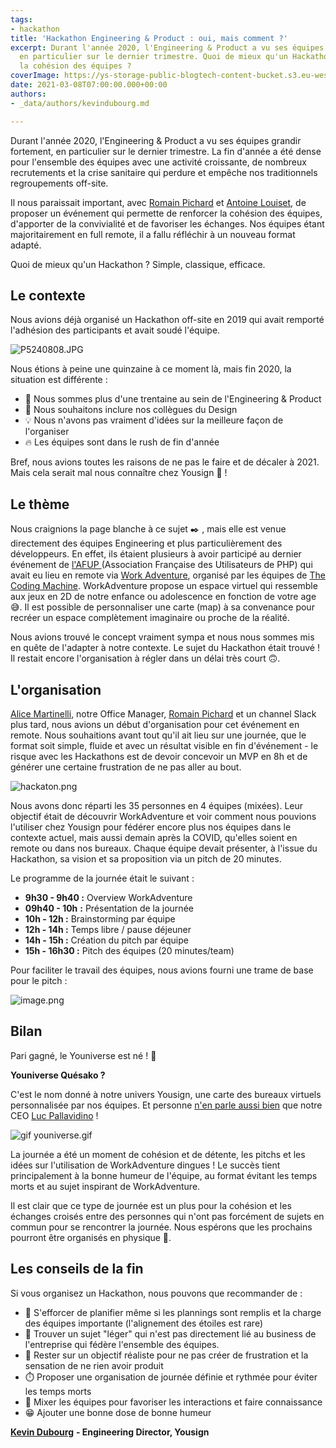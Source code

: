 ```yaml
---
tags:
- hackathon
title: 'Hackathon Engineering & Product : oui, mais comment ?'
excerpt: Durant l'année 2020, l'Engineering & Product a vu ses équipes grandir fortement,
  en particulier sur le dernier trimestre. Quoi de mieux qu'un Hackathon pour renforcer
  la cohésion des équipes ?
coverImage: https://ys-storage-public-blogtech-content-bucket.s3.eu-west-3.amazonaws.com/2-youniverse.jpg
date: 2021-03-08T07:00:00.000+00:00
authors:
- _data/authors/kevindubourg.md

---
```

Durant l'année 2020, l'Engineering & Product a vu ses équipes grandir fortement, en particulier sur le dernier trimestre. La fin d'année a été dense pour l'ensemble des équipes avec une activité croissante, de nombreux recrutements et la crise sanitaire qui perdure et empêche nos traditionnels regroupements off-site.

Il nous paraissait important, avec [Romain Pichard](https://www.linkedin.com/in/romainpichard/) et [Antoine Louiset](https://www.linkedin.com/in/antoine-louiset-34b89a30/), de proposer un événement qui permette de renforcer la cohésion des équipes, d'apporter de la convivialité et de favoriser les échanges. Nos équipes étant majoritairement en full remote, il a fallu réfléchir à un nouveau format adapté.

Quoi de mieux qu'un Hackathon ? Simple, classique, efficace.

## Le contexte

Nous avions déjà organisé un Hackathon off-site en 2019 qui avait remporté l'adhésion des participants et avait soudé l'équipe.

![P5240808.JPG](https://yousign.slite.com/api/files/PGqIQek0HK/P5240808.JPG)

Nous étions à peine une quinzaine à ce moment là, mais fin 2020, la situation est différente :

* 👥 Nous sommes plus d'une trentaine au sein de l'Engineering & Product
* 👭 Nous souhaitons inclure nos collègues du Design
* 💡 Nous n'avons pas vraiment d'idées sur la meilleure façon de l'organiser
* 🔥 Les équipes sont dans le rush de fin d'année

Bref, nous avions toutes les raisons de ne pas le faire et de décaler à 2021. Mais cela serait mal nous connaître chez Yousign 💪 !

## Le thème

Nous craignions la page blanche à ce sujet ✒️ , mais elle est venue directement des équipes Engineering et plus particulièrement des développeurs. En effet, ils étaient plusieurs à avoir participé au dernier événement de [l'AFUP ](https://afup.org/news/1112-carton-plein-forum-php-2020)(Association Française des Utilisateurs de PHP) qui avait eu lieu en remote via [Work Adventure](https://workadventu.re/), organisé par les équipes de [The Coding Machine](https://www.thecodingmachine.com/). WorkAdventure propose un espace virtuel qui ressemble aux jeux en 2D de notre enfance ou adolescence en fonction de votre age 😅. Il est possible de personnaliser une carte (map) à sa convenance pour recréer un espace complètement imaginaire ou proche de la réalité.

Nous avions trouvé le concept vraiment sympa et nous nous sommes mis en quête de l'adapter à notre contexte. Le sujet du Hackathon était trouvé ! Il restait encore l'organisation à régler dans un délai très court 🙃.

## L'organisation

[Alice Martinelli](), notre Office Manager, [Romain Pichard](https://www.linkedin.com/in/romainpichard/) et un channel Slack plus tard, nous avions un début d'organisation pour cet événement en remote. Nous souhaitions avant tout qu'il ait lieu sur une journée, que le format soit simple, fluide et avec un résultat visible en fin d'événement - le risque avec les Hackathons est de devoir concevoir un MVP en 8h et de générer une certaine frustration de ne pas aller au bout.

![hackaton.png](https://yousign.slite.com/api/files/rGoK8Ru2JG/hackaton.png)

Nous avons donc réparti les 35 personnes en 4 équipes (mixées). Leur objectif était de découvrir WorkAdventure et voir comment nous pouvions l'utiliser chez Yousign pour fédérer encore plus nos équipes dans le contexte actuel, mais aussi demain après la COVID, qu'elles soient en remote ou dans nos bureaux. Chaque équipe devait présenter, à l'issue du Hackathon, sa vision et sa proposition via un pitch de 20 minutes.

Le programme de la journée était le suivant :

* **9h30 - 9h40 :** Overview WorkAdventure
* **09h40 - 10h** **:** Présentation de la journée
* **10h - 12h :** Brainstorming par équipe
* **12h - 14h :** Temps libre / pause déjeuner
* **14h - 15h :** Création du pitch par équipe
* **15h - 16h30 :** Pitch des équipes (20 minutes/team)

Pour faciliter le travail des équipes, nous avions fourni une trame de base pour le pitch :

![image.png](https://yousign.slite.com/api/files/hdSZ6tH2GS/image.png)

## Bilan

Pari gagné, le Youniverse est né ! 🎉

**Youniverse Quésako ?**

C'est le nom donné à notre univers Yousign, une carte des bureaux virtuels personnalisée par nos équipes. Et personne [n'en parle aussi bien](https://www.linkedin.com/posts/luc-pallavidino-763a1018_je-suis-fan-suite-%C3%A0-un-hackathon-activity-6755806970797715456-jhGb/) que notre CEO [Luc Pallavidino](https://www.linkedin.com/in/luc-pallavidino-763a1018/) !

![gif youniverse.gif](https://yousign.slite.com/api/files/SpNIDLi_64/gif%20youniverse.gif)

La journée a été un moment de cohésion et de détente, les pitchs et les idées sur l'utilisation de WorkAdventure dingues ! Le succès tient principalement à la bonne humeur de l'équipe, au format évitant les temps morts et au sujet inspirant de WorkAdventure.

Il est clair que ce type de journée est un plus pour la cohésion et les échanges croisés entre des personnes qui n'ont pas forcément de sujets en commun pour se rencontrer la journée. Nous espérons que les prochains pourront être organisés en physique 🤞.

## Les conseils de la fin

Si vous organisez un Hackathon, nous pouvons que recommander de :

* 📅 S'efforcer de planifier même si les plannings sont remplis et la charge des équipes importante (l'alignement des étoiles est rare)
* 👾 Trouver un sujet "léger" qui n'est pas directement lié au business de l'entreprise qui fédère l'ensemble des équipes.
* 🥅 Rester sur un objectif réaliste pour ne pas créer de frustration et la sensation de ne rien avoir produit
* ⏱️ Proposer une organisation de journée définie et rythmée pour éviter les temps morts
* 👭 Mixer les équipes pour favoriser les interactions et faire connaissance
* 😁 Ajouter une bonne dose de bonne humeur

[**Kevin Dubourg**](https://www.linkedin.com/in/kevin-dubourg-586351146/) **- Engineering Director, Yousign**